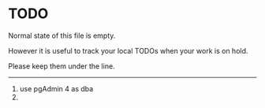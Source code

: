 # TODO

Normal state of this file is empty.

However it is useful to track your local TODOs
when your work is on hold.

Please keep them under the line.

---

1. use pgAdmin 4 as dba
2. 